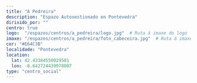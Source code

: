 ```yaml
---
title: "A Pedreira"
description: "Espazo Autoxestionado en Pontevedra"
dirixido_por: ""
centro: true
logo:  "/espazos/centros/a_pedreira/logo.jpg"  # Ruta á imaxe do logo
imaxe: "/espazos/centros/a_pedreira/foto_cabeceira.jpg"  # Ruta á imaxe de fondo
cor: "#E64C3B"
localidade: "Pontevedra"
location:
  lat: 42.43384550029501
  lon: -8.642724439978007
type: "centro_social"
---
```

